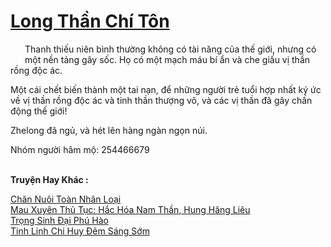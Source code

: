<a href="https://truyentiki.com/long-than-chi-ton.33754/" title="Long Thần Chí Tôn"><h1>Long Thần Chí Tôn</h1></a><div style="display:table"><img align="right" style="float: left; padding: 10px;" src="https://truyentiki.com/images/story/200x260/33754.jpg" alt="">Thanh thiếu niên bình thường không có tài năng của thế giới, nhưng có một nền tảng gây sốc. Họ có một mạch máu bí ẩn và che giấu vị thần rồng độc ác. <p></p> Một cái chết biến thành một tai nạn, để những người trẻ tuổi hợp nhất ký ức về vị thần rồng độc ác và tinh thần thượng võ, và các vị thần đã gây chấn động thế giới! <p></p> Zhelong đã ngủ, và hét lên hàng ngàn ngọn núi. <p></p> Nhóm người hâm mộ: 254466679</div><p><br><b>Truyện Hay Khác :</b></p><a href="https://truyentiki.com/chan-nuoi-toan-nhan-loai.33753/" alt="Chăn Nuôi Toàn Nhân Loại">Chăn Nuôi Toàn Nhân Loại</a><br/><a href="https://github.com/nownovels/top500/tree/master/truyenhay/33799/" alt="Mau Xuyên Thủ Tục: Hắc Hóa Nam Thần, Hung Hăng Liêu">Mau Xuyên Thủ Tục: Hắc Hóa Nam Thần, Hung Hăng Liêu</a><br/><a href="https://github.com/nownovels/top500/tree/master/truyenhay/33923/" alt="Trọng Sinh Đại Phú Hào">Trọng Sinh Đại Phú Hào</a><br/><a href="https://medium.com/@hoangminhquan16819844/tinh-linh-chi-huy-%C4%91%C3%AAm-s%C3%A1ng-s%E1%BB%9Bm-e2e0568af2c5" alt="Tinh Linh Chi Huy Đêm Sáng Sớm">Tinh Linh Chi Huy Đêm Sáng Sớm</a><br/>